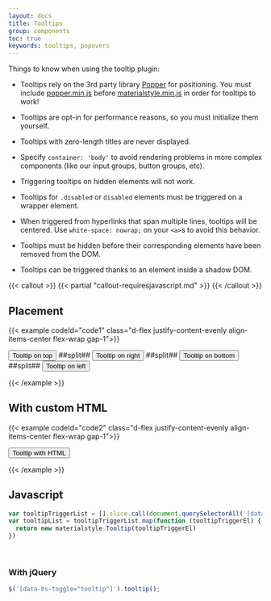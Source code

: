 ```yaml
---
layout: docs
title: Tooltips
group: components
toc: true
keywords: tooltips, popovers
---
```


Things to know when using the tooltip plugin:

 - Tooltips rely on the 3rd party library 
 <a class="link-pink" href="https://popper.js.org/">Popper</a> for positioning. You must include 
 <a class="link-pink" href="https://cdn.jsdelivr.net/npm/@popperjs/core@2.10.2/dist/umd/popper.min.js">popper.min.js</a> 
 before 
 <a class="link-pink" href="https://unpkg.com/@materialstyle/materialstyle@3.0.0/dist/js/materialstyle.min.js">materialstyle.min.js</a> 
 in order for tooltips to work!
 
 - Tooltips are opt-in for performance reasons, so you must initialize them yourself.
 - Tooltips with zero-length titles are never displayed.
 - Specify ```container: 'body'``` to avoid rendering problems in more complex components (like our input groups, button groups, etc).
 - Triggering tooltips on hidden elements will not work.
 - Tooltips for ```.disabled``` or ```disabled``` elements must be triggered on a wrapper element.
 - When triggered from hyperlinks that span multiple lines, tooltips will be centered. 
 Use ```white-space: nowrap;``` on your ```<a>```s to avoid this behavior.
 - Tooltips must be hidden before their corresponding elements have been removed from the DOM.
 - Tooltips can be triggered thanks to an element inside a shadow DOM.

{{< callout >}}
{{< partial "callout-requiresjavascript.md" >}}
{{< /callout >}}

## Placement
{{< example codeId="code1" class="d-flex justify-content-evenly align-items-center flex-wrap gap-1">}}

<button type="button" class="btn btn-secondary" data-bs-toggle="tooltip" data-bs-placement="top" title="Tooltip on top">
  Tooltip on top
</button>
##split##
<button type="button" class="btn btn-secondary" data-bs-toggle="tooltip" data-bs-placement="right" title="Tooltip on right">
  Tooltip on right
</button>
##split##
<button type="button" class="btn btn-secondary" data-bs-toggle="tooltip" data-bs-placement="bottom" title="Tooltip on bottom">
  Tooltip on bottom
</button>
##split##
<button type="button" class="btn btn-secondary" data-bs-toggle="tooltip" data-bs-placement="left" title="Tooltip on left">
  Tooltip on left
</button>

{{< /example >}}

## With custom HTML
{{< example codeId="code2" class="d-flex justify-content-evenly align-items-center flex-wrap gap-1">}}

<button type="button" class="btn btn-secondary" data-bs-toggle="tooltip" data-bs-html="true" title="<em>Tooltip</em> <u>with</u> <b>HTML</b>">
  Tooltip with HTML
</button>

{{< /example >}}

## Javascript
```javascript
var tooltipTriggerList = [].slice.call(document.querySelectorAll('[data-bs-toggle="tooltip"]'))
var tooltipList = tooltipTriggerList.map(function (tooltipTriggerEl) {
  return new materialstyle.Tooltip(tooltipTriggerEl)
})
```

<br>

### With jQuery
```javascript
$('[data-bs-toggle="tooltip"]').tooltip();
```
